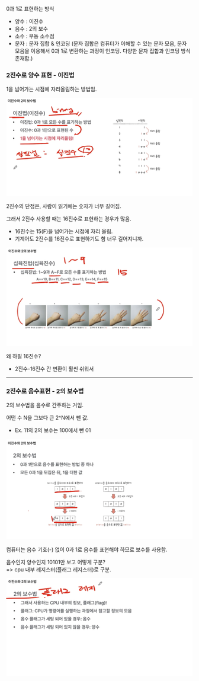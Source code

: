 0과 1로 표현하는 방식

- 양수 : 이진수
- 음수 : 2의 보수
- 소수 : 부동 소수점
- 문자 : 문자 집합 & 인코딩 (문자 집합은 컴퓨터가 이해할 수 있는 문자 모음, 문자 모음을 이용해서 0과 1로 변환하는 과정이 인코딩. 다양한 문자 집합과 인코딩 방식 존재함.)

### 2진수로 양수 표현 - 이진법

1을 넘어가는 시점에 자리올림하는 방법임.

![Alt text](image.png)

2진수의 단점은, 사람이 읽기에는 숫자가 너무 길어짐.

그래서 2진수 사용할 때는 16진수로 표현하는 경우가 많음.

- 16진수는 15(F)을 넘어가는 시점에 자리 올림.
- 기계어도 2진수를 16진수로 표현하기도 함 너무 길어지니까.

![Alt text](image-1.png)

왜 하필 16진수?

- 2진수-16진수 간 변환이 훨씬 쉬워서

---

### 2진수로 음수표현 - 2의 보수법

2의 보수법을 음수로 간주하는 거임.

어떤 수 N을 그보다 큰 2^N에서 뺀 값.

- Ex. 11의 2의 보수는 100에서 뺀 01

![Alt text](image-2.png)

컴퓨터는 음수 기호(-) 없이 0과 1로 음수를 표현해야 하므로 보수를 사용함.

음수인지 양수인지 10101만 보고 어떻게 구분?<br>
=> cpu 내부 레지스터(플래그 레지스터)로 구분.

![Alt text](image-3.png)
